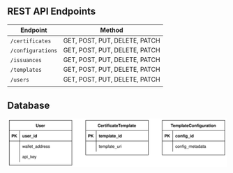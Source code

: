 ## REST API Endpoints

| Endpoint          | Method                        |
|-------------------|-------------------------------|
| `/certificates`   | GET, POST, PUT, DELETE, PATCH |
| `/configurations` | GET, POST, PUT, DELETE, PATCH |
| `/issuances`      | GET, POST, PUT, DELETE, PATCH |
| `/templates`      | GET, POST, PUT, DELETE, PATCH |
| `/users`          | GET, POST, PUT, DELETE, PATCH |
|                   |                               |

## Database

![db-design](db-design.svg)
